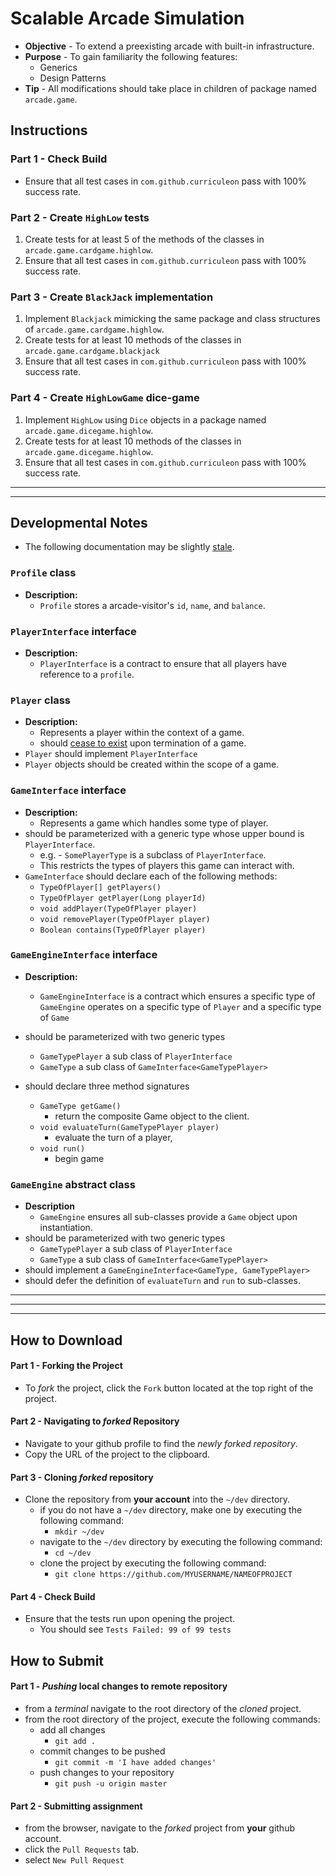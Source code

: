 # Scalable Arcade Simulation

* **Objective** - To extend a preexisting arcade with built-in infrastructure.
* **Purpose** - To gain familiarity the following features:
    * Generics
    * Design Patterns
* **Tip** - All modifications should take place in children of package named `arcade.game`.




## Instructions

### Part 1 - Check Build
* Ensure that all test cases in `com.github.curriculeon` pass with 100% success rate.

### Part 2 - Create `HighLow` tests
1. Create tests for at least 5 of the methods of the classes in `arcade.game.cardgame.highlow`.
2. Ensure that all test cases in `com.github.curriculeon` pass with 100% success rate.

### Part 3 - Create `BlackJack` implementation
1. Implement `Blackjack` mimicking the same package and class structures of `arcade.game.cardgame.highlow`.
2. Create tests for at least 10 methods of the classes in `arcade.game.cardgame.blackjack`
3. Ensure that all test cases in `com.github.curriculeon` pass with 100% success rate.

### Part 4 - Create `HighLowGame` dice-game
1. Implement `HighLow` using `Dice` objects in a package named `arcade.game.dicegame.highlow`.
2. Create tests for at least 10 methods of the classes in `arcade.game.dicegame.highlow`.
3. Ensure that all test cases in `com.github.curriculeon` pass with 100% success rate.


<hr><hr>
 
## Developmental Notes
* The following documentation may be slightly [stale](https://stackoverflow.com/questions/1563319/what-is-stale-state).

### `Profile` class
* **Description:**
	* `Profile` stores a arcade-visitor's `id`, `name`, and `balance`.

### `PlayerInterface` interface
* **Description:**
	* `PlayerInterface` is a contract to ensure that all players have reference to a `profile`.

### `Player` class
* **Description:**
	* Represents a player within the context of a game.
 	* should [cease to exist](https://stackoverflow.com/questions/3798424/what-is-the-garbage-collector-in-java) upon termination of a game.
* `Player` should implement `PlayerInterface`
* `Player` objects should be created within the scope of a game.

### `GameInterface` interface
* **Description:**
	* Represents a game which handles some type of player.
* should be parameterized with a generic type whose upper bound is `PlayerInterface`.
	* e.g. - `SomePlayerType` is a subclass of `PlayerInterface`.
	* This restricts the types of players this game can interact with.
* `GameInterface` should declare each of the following methods:
	* `TypeOfPlayer[] getPlayers()`
	* `TypeOfPlayer getPlayer(Long playerId)`
	* `void addPlayer(TypeOfPlayer player)`
	* `void removePlayer(TypeOfPlayer player)`
	* `Boolean contains(TypeOfPlayer player)`


### `GameEngineInterface` interface
* **Description:**
	* `GameEngineInterface` is a contract which ensures a specific type of `GameEngine` operates on a specific type of `Player` and a specific type of `Game`

* should be parameterized with two generic types
	* `GameTypePlayer` a sub class of `PlayerInterface`
	* `GameType` a sub class of `GameInterface<GameTypePlayer>`

* should declare three method signatures
	* `GameType getGame()`
		* return the composite Game object to the client.
	* `void evaluateTurn(GameTypePlayer player)`
		* evaluate the turn of a player,
	* `void run()`
		* begin game


### `GameEngine` abstract class
* **Description**
	* `GameEngine` ensures all sub-classes provide a `Game` object upon instantiation.
* should be parameterized with two generic types
	* `GameTypePlayer` a sub class of `PlayerInterface`
	* `GameType` a sub class of `GameInterface<GameTypePlayer>`
* should implement a `GameEngineInterface<GameType, GameTypePlayer>`
* should defer the definition of `evaluateTurn` and `run` to sub-classes.



<hr><hr><hr>

## How to Download

#### Part 1 - Forking the Project
* To _fork_ the project, click the `Fork` button located at the top right of the project.


#### Part 2 - Navigating to _forked_ Repository
* Navigate to your github profile to find the _newly forked repository_.
* Copy the URL of the project to the clipboard.

#### Part 3 - Cloning _forked_ repository
* Clone the repository from **your account** into the `~/dev` directory.
  * if you do not have a `~/dev` directory, make one by executing the following command:
    * `mkdir ~/dev`
  * navigate to the `~/dev` directory by executing the following command:
    * `cd ~/dev`
  * clone the project by executing the following command:
    * `git clone https://github.com/MYUSERNAME/NAMEOFPROJECT`

#### Part 4 - Check Build
* Ensure that the tests run upon opening the project.
    * You should see `Tests Failed: 99 of 99 tests`







## How to Submit

#### Part 1 -  _Pushing_ local changes to remote repository
* from a _terminal_ navigate to the root directory of the _cloned_ project.
* from the root directory of the project, execute the following commands:
    * add all changes
      * `git add .`
    * commit changes to be pushed
      * `git commit -m 'I have added changes'`
    * push changes to your repository
      * `git push -u origin master`

#### Part 2 - Submitting assignment
* from the browser, navigate to the _forked_ project from **your** github account.
* click the `Pull Requests` tab.
* select `New Pull Request`
